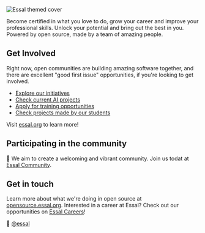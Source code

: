 ![Essal themed cover](https://essal.org/assets/img/cover.png)

Become certified in what you love to do, grow your career and improve your professional skills.
Unlock your potential and bring out the best in you.
Powered by open source, made by a team of amazing people.

## Get Involved

Right now, open communities are building amazing software together, and there are excellent "good first issue" opportunities, if you're looking to get involved.

* [Explore our initiatives](https://labs.essal.org)
* [Check current AI projects](https://ai.essal.org)
* [Apply for training opportunities](https://essal.org/apply)
* [Check projects made by our students](https://essal.dz/projects)


Visit [essal.org](https://essal.org) to learn more!


## Participating in the community

👤 We aim to create a welcoming and vibrant community. Join us todat at [Essal Community](https://community.essal.org).

## Get in touch

Learn more about what we're doing in open source at [opensource.essal.org](https://opensource.essal.org).
Interested in a career at Essal? Check out our opportunities on [Essal Careers](https://careers.essal.org/)!

👋  [@essal](https://essal.org)

